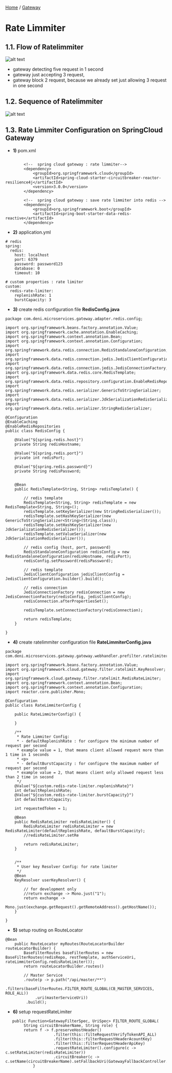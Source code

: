 [Home](https://github.com/springboot-microservices-project/) /
[Gateway](https://github.com/springboot-microservices-project/.github/blob/main/profile/page/gateway-service/readme.md)

# Rate Limmiter

## 1.1. Flow of Ratelimmiter
![alt text](https://github.com/springboot-microservices-project/.github/blob/main/profile/page/gateway-service/image/gateway-ratelimmiter-flow.png?raw=true)

- gateway detecting five request in 1 second
- gateway just accepting 3 request, 
- gateway block 2 request, because we already set just allowing 3 request in one second


## 1.2. Sequence of Ratelimmiter
![alt text](https://github.com/springboot-microservices-project/.github/blob/main/profile/page/gateway-service/image/gateway-ratelimmiter-squence.png?raw=true)


## 1.3. Rate Limmiter Configuration on SpringCloud Gateway

- **1)** pom.xml
```

        <!--  spring cloud gateway : rate limmiter-->
        <dependency>
            <groupId>org.springframework.cloud</groupId>
            <artifactId>spring-cloud-starter-circuitbreaker-reactor-resilience4j</artifactId>
            <version>3.0.0</version>
        </dependency>

        <!--  spring cloud gateway : save rate limmiter into redis -->
        <dependency>
            <groupId>org.springframework.boot</groupId>
            <artifactId>spring-boot-starter-data-redis-reactive</artifactId>
        </dependency>

```


- **2)** application.yml
```
# redis
spring:
  redis:
    host: localhost
    port: 6379
    password: password123
    database: 0
    timeout: 10

# custom properties : rate limiter
custom:  
  redis-rate-limiter:
    replenishRate: 1
    burstCapacity: 3
```
- **3)** create redis configuration file **RedisConfig.java**
```
package com.deni.microservices.gateway.adapter.redis.config;

import org.springframework.beans.factory.annotation.Value;
import org.springframework.cache.annotation.EnableCaching;
import org.springframework.context.annotation.Bean;
import org.springframework.context.annotation.Configuration;
import org.springframework.data.redis.connection.RedisStandaloneConfiguration;
import org.springframework.data.redis.connection.jedis.JedisClientConfiguration;
import org.springframework.data.redis.connection.jedis.JedisConnectionFactory;
import org.springframework.data.redis.core.RedisTemplate;
import org.springframework.data.redis.repository.configuration.EnableRedisRepositories;
import org.springframework.data.redis.serializer.GenericToStringSerializer;
import org.springframework.data.redis.serializer.JdkSerializationRedisSerializer;
import org.springframework.data.redis.serializer.StringRedisSerializer;

@Configuration
@EnableCaching
@EnableRedisRepositories
public class RedisConfig {

    @Value("${spring.redis.host}")
    private String redisHostname;

    @Value("${spring.redis.port}")
    private int redisPort;

    @Value("${spring.redis.password}")
    private String redisPassword;


    @Bean
    public RedisTemplate<String, String> redisTemplate() {

        // redis template
        RedisTemplate<String, String> redisTemplate = new RedisTemplate<String, String>();
        redisTemplate.setKeySerializer(new StringRedisSerializer());
        redisTemplate.setHashKeySerializer(new GenericToStringSerializer<String>(String.class));
        redisTemplate.setHashKeySerializer(new JdkSerializationRedisSerializer());
        redisTemplate.setValueSerializer(new JdkSerializationRedisSerializer());

        // redis config (host, port, password)
        RedisStandaloneConfiguration redisConfig = new RedisStandaloneConfiguration(redisHostname, redisPort);
        redisConfig.setPassword(redisPassword);

        // redis template
        JedisClientConfiguration jedisClientConfig = JedisClientConfiguration.builder().build();

        // redis connection
        JedisConnectionFactory redisConnection = new JedisConnectionFactory(redisConfig, jedisClientConfig);
        redisConnection.afterPropertiesSet();

        redisTemplate.setConnectionFactory(redisConnection);

        return redisTemplate;
    }

}

```

- **4)** create ratelimmiter configuration file **RateLimmiterConfig.java**
```
package com.deni.microservices.gateway.gateway.webhandler.prefilter.ratelimiter;

import org.springframework.beans.factory.annotation.Value;
import org.springframework.cloud.gateway.filter.ratelimit.KeyResolver;
import org.springframework.cloud.gateway.filter.ratelimit.RedisRateLimiter;
import org.springframework.context.annotation.Bean;
import org.springframework.context.annotation.Configuration;
import reactor.core.publisher.Mono;

@Configuration
public class RateLimmiterConfig {

    public RateLimmiterConfig() {

    }

    /**
     * Rate Limmiter Config:
     * - defaultReplenishRate : for configure the minimum number of request per second
     * example value = 1, that means client allowed request more than 1 time in 1 seconds
     * <p>
     * - defaultBurstCapacity : for configure the maximum number of request per second
     * example value = 2, that means client only allowed request less than 2 time in second
     */
    @Value("${custom.redis-rate-limiter.replenishRate}")
    int defaultReplenishRate;
    @Value("${custom.redis-rate-limiter.burstCapacity}")
    int defaultBurstCapacity;

    int requestedToken = 1;

    @Bean
    public RedisRateLimiter redisRateLimiter() {
        RedisRateLimiter redisRateLimiter = new RedisRateLimiter(defaultReplenishRate, defaultBurstCapacity);
        //redisRateLimiter.setRe

        return redisRateLimiter;
    }


    /**
     * User key Resolver Config: for rate limiter
     */
    @Bean
    KeyResolver userKeyResolver() {

        // for development only
        //return exchange -> Mono.just("1");
        return exchange ->
              Mono.just(exchange.getRequest().getRemoteAddress().getHostName());
    }

}

```


- **5)** setup routing on RouteLocator
```
@Bean
    public RouteLocator myRoutes(RouteLocatorBuilder routeLocatorBuilder) {
        BaseFilterRoutes baseFilterRoutes = new BaseFilterRoutes(redisRepo, restTemplate, authServiceUri, rateLimmiterConfig.redisRateLimiter());
        return routeLocatorBuilder.routes()
        
        // Master Service
        .route(p -> p.path("/api/master/**")
             .filters(baseFilterRoutes.FILTER_ROUTE_GLOBAL(CB_MASTER_SERVICES, ROLE_ALL))
             .uri(masterServiceUri))
         .build();
```


- **6)** setup requestRateLimiter 
```
   public Function<GatewayFilterSpec, UriSpec> FILTER_ROUTE_GLOBAL(
        String circuitBreakerName, String role) {
        return f -> f.preserveHostHeader()
                     .filter(this::filteRequestVerifyTokenAPI_ALL)
                     .filter(this::filterRequestHeaderAcountKey)
                     .filter(this::filterRequestHeaderApiKey)
                     .requestRateLimiter().configure(c -> c.setRateLimiter(redisRateLimiter))
                     .circuitBreaker(c -> c.setName(circuitBreakerName).setFallbackUri(GatewayFallbackController.FALLBACK_CIRCUITBREAKER));                        
            }            
```

